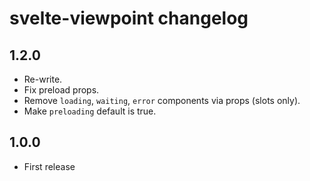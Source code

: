 # svelte-viewpoint changelog

## 1.2.0
* Re-write.
* Fix preload props.
* Remove `loading`, `waiting`, `error` components via props (slots only).
* Make `preloading` default is true.

## 1.0.0

* First release
